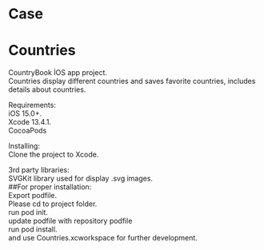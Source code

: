 # Case
# Countries
CountryBook İOS app project.  
Countries display different countries and saves favorite countries, includes details about countries.  

Requirements:  
iOS 15.0+.   
Xcode 13.4.1.   
CocoaPods  

Installing:    
Clone the project to Xcode.  

3rd party libraries:  
SVGKit library used for display .svg images.  
##For proper installation:    
Export podfile.  
Please cd to project folder.   
run pod init.   
update podfile with repository podfile    
run pod install.   
and use Countries.xcworkspace for further development.    

